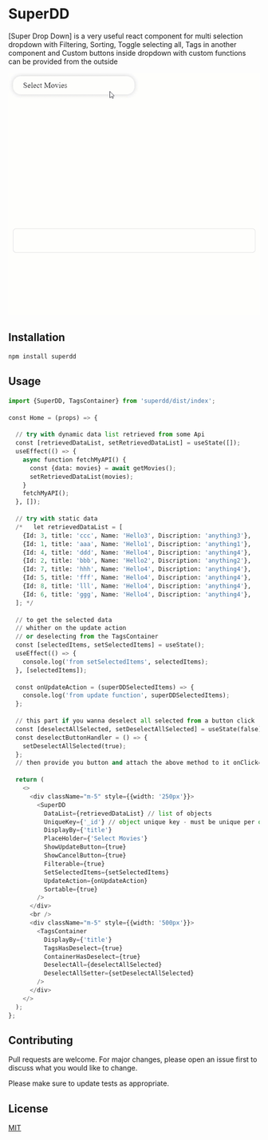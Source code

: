 # SuperDD

[Super Drop Down] is a very useful react component for multi selection dropdown 
with Filtering, Sorting,
Toggle selecting all, Tags in another component 
and Custom buttons inside dropdown with custom functions can be provided from the outside 

![Alt Text](src/ReadMe/superdd.gif)

## Installation

```bash
npm install superdd
```

## Usage

```python
import {SuperDD, TagsContainer} from 'superdd/dist/index';

const Home = (props) => {

  // try with dynamic data list retrieved from some Api
  const [retrievedDataList, setRetrievedDataList] = useState([]);
  useEffect(() => {
    async function fetchMyAPI() {
      const {data: movies} = await getMovies();
      setRetrievedDataList(movies);
    }
    fetchMyAPI();
  }, []);

  // try with static data
  /*   let retrievedDataList = [
    {Id: 3, title: 'ccc', Name: 'Hello3', Discription: 'anything3'},
    {Id: 1, title: 'aaa', Name: 'Hello1', Discription: 'anything1'},
    {Id: 4, title: 'ddd', Name: 'Hello4', Discription: 'anything4'},
    {Id: 2, title: 'bbb', Name: 'Hello2', Discription: 'anything2'},
    {Id: 7, title: 'hhh', Name: 'Hello4', Discription: 'anything4'},
    {Id: 5, title: 'fff', Name: 'Hello4', Discription: 'anything4'},
    {Id: 8, title: 'lll', Name: 'Hello4', Discription: 'anything4'},
    {Id: 6, title: 'ggg', Name: 'Hello4', Discription: 'anything4'},
  ]; */

  // to get the selected data
  // whither on the update action
  // or deselecting from the TagsContainer
  const [selectedItems, setSelectedItems] = useState();
  useEffect(() => {
    console.log('from setSelectedItems', selectedItems);
  }, [selectedItems]);

  const onUpdateAction = (superDDSelectedItems) => {
    console.log('from update function', superDDSelectedItems);
  };

  // this part if you wanna deselect all selected from a button click 
  const [deselectAllSelected, setDeselectAllSelected] = useState(false);
  const deselectButtonHandler = () => {
    setDeselectAllSelected(true);
  };
  // then provide you button and attach the above method to it onClick={deselectButtonHandler}

  return (
    <>
      <div className="m-5" style={{width: '250px'}}>
        <SuperDD
          DataList={retrievedDataList} // list of objects
          UniqueKey={'_id'} // object unique key - must be unique per object
          DisplayBy={'title'}
          PlaceHolder={'Select Movies'}
          ShowUpdateButton={true}
          ShowCancelButton={true}
          Filterable={true}
          SetSelectedItems={setSelectedItems}
          UpdateAction={onUpdateAction}
          Sortable={true}
        />
      </div>
      <br />
      <div className="m-5" style={{width: '500px'}}>
        <TagsContainer
          DisplayBy={'title'}
          TagsHasDeselect={true}
          ContainerHasDeselect={true}
          DeselectAll={deselectAllSelected}
          DeselectAllSetter={setDeselectAllSelected}
        />
      </div>
    </>
  );
};

```

## Contributing

Pull requests are welcome. For major changes, please open an issue first to discuss what you would like to change.

Please make sure to update tests as appropriate.

## License

[MIT](https://choosealicense.com/licenses/mit/)
